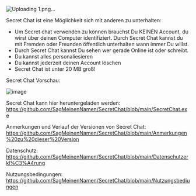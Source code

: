 ![Uploading 1.png…]()

Secret Chat ist eine Möglichkeit sich mit anderen zu unterhalten:
- Um Secret chat verwenden zu können brauchst Du KEINEN Account, du wirst über deinen Computer identifiziert. Durch Secret Chat kannst du mit Fremden oder Freunden öffentlich unterhalten wann immer Du willst.
- Durch Secret Chat kannst Du sehen wer gerade Online ist oder schreibt.
- Du kannst alles personaliesieren
- Du kannst jederzeit deinen Account löschen
- Secret Chat ist unter 20 MB groß!

Secret Chat Vorschau:

 ![image](https://user-images.githubusercontent.com/62218506/116581089-452dc680-a914-11eb-88e1-604ccb89e8ae.png)


Secret Chat kann hier heruntergeladen werden: 
  https://github.com/SagMeinenNamen/SecretChat/blob/main/SecretChat.exe
  
Anmerkungen und Verlauf der Versionen von Secret Chat:
  https://github.com/SagMeinenNamen/SecretChat/blob/main/Anmerkungen%20zu%20dieser%20Version
  
Datenschutz:
  https://github.com/SagMeinenNamen/SecretChat/blob/main/Datenschutzerkl%C3%A4rung
  
Nutzungsbedingungen:
  https://github.com/SagMeinenNamen/SecretChat/blob/main/Nutzungsbediungen
